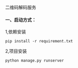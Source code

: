 二维码解码服务

#### 一、启动方式：
1,依赖安装
```
pip install -r requirement.txt
```

2,项目安装
```
python manage.py runserver
```

